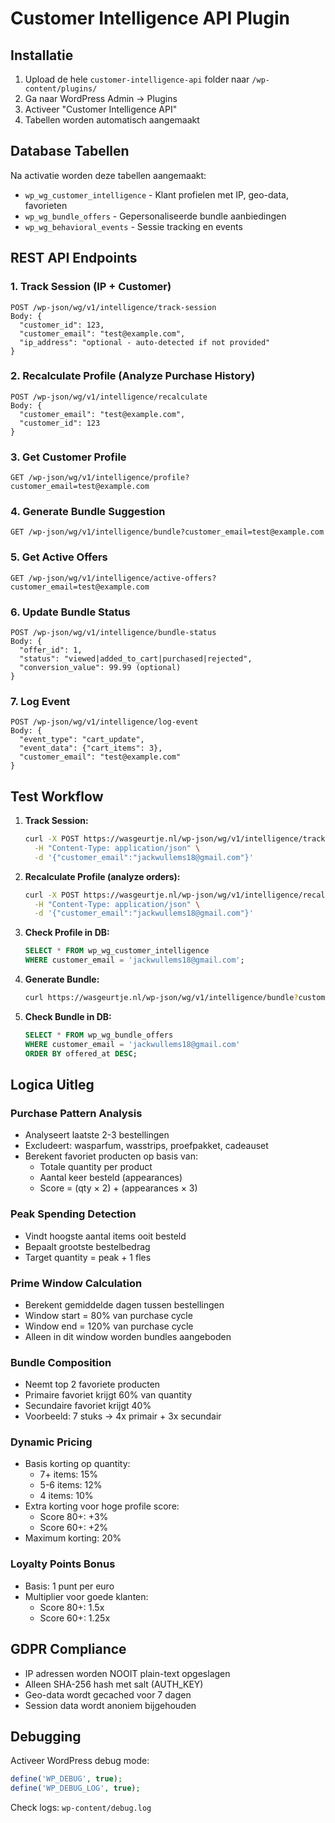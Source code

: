 # Customer Intelligence API Plugin

## Installatie

1. Upload de hele `customer-intelligence-api` folder naar `/wp-content/plugins/`
2. Ga naar WordPress Admin → Plugins
3. Activeer "Customer Intelligence API"
4. Tabellen worden automatisch aangemaakt

## Database Tabellen

Na activatie worden deze tabellen aangemaakt:
- `wp_wg_customer_intelligence` - Klant profielen met IP, geo-data, favorieten
- `wp_wg_bundle_offers` - Gepersonaliseerde bundle aanbiedingen
- `wp_wg_behavioral_events` - Sessie tracking en events

## REST API Endpoints

### 1. Track Session (IP + Customer)
```
POST /wp-json/wg/v1/intelligence/track-session
Body: {
  "customer_id": 123,
  "customer_email": "test@example.com",
  "ip_address": "optional - auto-detected if not provided"
}
```

### 2. Recalculate Profile (Analyze Purchase History)
```
POST /wp-json/wg/v1/intelligence/recalculate
Body: {
  "customer_email": "test@example.com",
  "customer_id": 123
}
```

### 3. Get Customer Profile
```
GET /wp-json/wg/v1/intelligence/profile?customer_email=test@example.com
```

### 4. Generate Bundle Suggestion
```
GET /wp-json/wg/v1/intelligence/bundle?customer_email=test@example.com
```

### 5. Get Active Offers
```
GET /wp-json/wg/v1/intelligence/active-offers?customer_email=test@example.com
```

### 6. Update Bundle Status
```
POST /wp-json/wg/v1/intelligence/bundle-status
Body: {
  "offer_id": 1,
  "status": "viewed|added_to_cart|purchased|rejected",
  "conversion_value": 99.99 (optional)
}
```

### 7. Log Event
```
POST /wp-json/wg/v1/intelligence/log-event
Body: {
  "event_type": "cart_update",
  "event_data": {"cart_items": 3},
  "customer_email": "test@example.com"
}
```

## Test Workflow

1. **Track Session:**
   ```bash
   curl -X POST https://wasgeurtje.nl/wp-json/wg/v1/intelligence/track-session \
     -H "Content-Type: application/json" \
     -d '{"customer_email":"jackwullems18@gmail.com"}'
   ```

2. **Recalculate Profile (analyze orders):**
   ```bash
   curl -X POST https://wasgeurtje.nl/wp-json/wg/v1/intelligence/recalculate \
     -H "Content-Type: application/json" \
     -d '{"customer_email":"jackwullems18@gmail.com"}'
   ```

3. **Check Profile in DB:**
   ```sql
   SELECT * FROM wp_wg_customer_intelligence 
   WHERE customer_email = 'jackwullems18@gmail.com';
   ```

4. **Generate Bundle:**
   ```bash
   curl https://wasgeurtje.nl/wp-json/wg/v1/intelligence/bundle?customer_email=jackwullems18@gmail.com
   ```

5. **Check Bundle in DB:**
   ```sql
   SELECT * FROM wp_wg_bundle_offers 
   WHERE customer_email = 'jackwullems18@gmail.com'
   ORDER BY offered_at DESC;
   ```

## Logica Uitleg

### Purchase Pattern Analysis
- Analyseert laatste 2-3 bestellingen
- Excludeert: wasparfum, wasstrips, proefpakket, cadeauset
- Berekent favoriet producten op basis van:
  - Totale quantity per product
  - Aantal keer besteld (appearances)
  - Score = (qty × 2) + (appearances × 3)

### Peak Spending Detection
- Vindt hoogste aantal items ooit besteld
- Bepaalt grootste bestelbedrag
- Target quantity = peak + 1 fles

### Prime Window Calculation
- Berekent gemiddelde dagen tussen bestellingen
- Window start = 80% van purchase cycle
- Window end = 120% van purchase cycle
- Alleen in dit window worden bundles aangeboden

### Bundle Composition
- Neemt top 2 favoriete producten
- Primaire favoriet krijgt 60% van quantity
- Secundaire favoriet krijgt 40%
- Voorbeeld: 7 stuks → 4x primair + 3x secundair

### Dynamic Pricing
- Basis korting op quantity:
  - 7+ items: 15%
  - 5-6 items: 12%
  - 4 items: 10%
- Extra korting voor hoge profile score:
  - Score 80+: +3%
  - Score 60+: +2%
- Maximum korting: 20%

### Loyalty Points Bonus
- Basis: 1 punt per euro
- Multiplier voor goede klanten:
  - Score 80+: 1.5x
  - Score 60+: 1.25x

## GDPR Compliance
- IP adressen worden NOOIT plain-text opgeslagen
- Alleen SHA-256 hash met salt (AUTH_KEY)
- Geo-data wordt gecached voor 7 dagen
- Session data wordt anoniem bijgehouden

## Debugging

Activeer WordPress debug mode:
```php
define('WP_DEBUG', true);
define('WP_DEBUG_LOG', true);
```

Check logs: `wp-content/debug.log`


